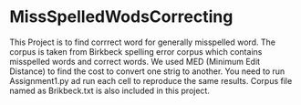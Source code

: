 # MissSpelledWodsCorrecting
This Project is to find corrrect word for generally misspelled word. The corpus is taken from Birkbeck spelling error corpus which contains misspelled words and correct words. We used MED (Minimum Edit Distance) to find the cost to convert one strig to another. You need to run Assignment1.py ad run each cell to reproduce the same results. Corpus file named as Brikbeck.txt is also included in this project.
